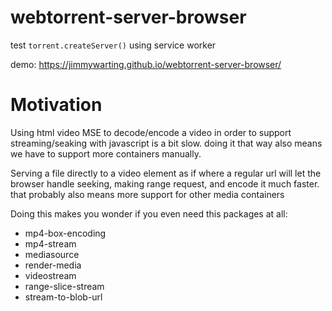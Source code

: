 # webtorrent-server-browser
test `torrent.createServer()` using service worker

demo: https://jimmywarting.github.io/webtorrent-server-browser/

# Motivation
Using html video MSE to decode/encode a video in order to support streaming/seaking with javascript is a bit slow.
doing it that way also means we have to support more containers manually. 

Serving a file directly to a video element as if where a regular url will let the browser handle seeking, making range request, and encode it much faster. that probably also means more support for other media containers

Doing this makes you wonder if you even need this packages at all:

- mp4-box-encoding
- mp4-stream
- mediasource
- render-media
- videostream
- range-slice-stream
- stream-to-blob-url
